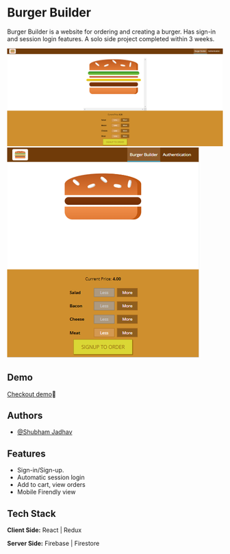 
# Burger Builder

Burger Builder is a website for ordering and creating a
burger. Has sign-in and session login features. A solo side project completed within 3 weeks.

![Burger-img](https://github.com/shubham168/react_burger_SPA/blob/main/burger-builder-lg.PNG)
![Burger-img](https://github.com/shubham168/react_burger_SPA/blob/main/burger-builder.PNG)

## Demo

[Checkout demo](https://react-my-burger-34e26.web.app/)🤩


## Authors

- [@Shubham Jadhav](https://www.github.com/shubham168)


## Features

- Sign-in/Sign-up.
- Automatic session login
- Add to cart, view orders
- Mobile Firendly view




## Tech Stack

**Client Side:** React | Redux 

**Server Side:** Firebase | Firestore




